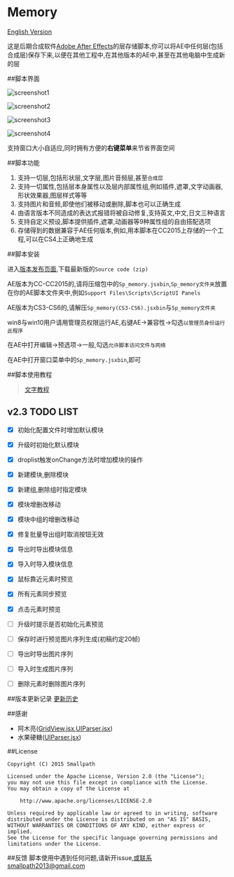 # Memory

[English Version](https://github.com/Smallpath/Memory/blob/master/wiki/README-EN.md)

这是后期合成软件[Adobe After Effects](https://en.wikipedia.org/wiki/Adobe_After_Effects)的层存储脚本,你可以将AE中任何层(包括合成层)保存下来,以便在其他工程中,在其他版本的AE中,甚至在其他电脑中生成新的层



##脚本界面

![screenshot1](https://raw.githubusercontent.com/Smallpath/Memory/master/_screenshot/1.PNG)

![screenshot2](https://raw.githubusercontent.com/Smallpath/Memory/master/_screenshot/2.PNG)

![screenshot3](https://raw.githubusercontent.com/Smallpath/Memory/master/_screenshot/3.PNG)

![screenshot4](https://raw.githubusercontent.com/Smallpath/Memory/master/_screenshot/4.gif)

支持窗口大小自适应,同时拥有方便的**右键菜单**来节省界面空间


##脚本功能

1. 支持一切层,包括形状层,文字层,图片音频层,甚至`合成层`
2. 支持一切属性,包括层本身属性以及层内部属性组,例如插件,遮罩,文字动画器,形状效果器,图层样式等等
3. 支持图片和音频,即使他们被移动或删除,脚本也可以正确生成
4. 由语言版本不同造成的表达式报错将被自动修复,支持英文,中文,日文三种语言
5. 支持自定义预设,脚本提供插件,遮罩,动画器等9种属性组的自由搭配选项
6. 存储得到的数据兼容于AE任何版本,例如,用本脚本在CC2015上存储的一个工程,可以在CS4上正确地生成


##脚本安装

进入[版本发布页面](https://github.com/Smallpath/Memory/releases),下载最新版的`Source code (zip)` 

AE版本为CC-CC2015的,请将压缩包中的`Sp_memory.jsxbin`,`Sp_memory文件夹`放置在你的AE脚本文件夹中,例如`Support Files\Scripts\ScriptUI Panels`

AE版本为CS3-CS6的,请解压`Sp_memory(CS3-CS6).jsxbin`与`Sp_memory文件夹`

win8与win10用户请用管理员权限运行AE,右键AE->兼容性->勾选`以管理员身份运行此程序`

在AE中打开编辑->预选项->一般,勾选`允许脚本访问文件与网络`

在AE中打开窗口菜单中的`Sp_memory.jsxbin`,即可


##脚本使用教程

>[文字教程](https://github.com/Smallpath/Memory/blob/master/wiki/TUTORIAL.md)

## v2.3 TODO LIST

- [x] 初始化配置文件时增加默认模块
- [x] 升级时初始化默认模块
- [x] droplist触发onChange方法时增加模块的操作
- [x] 新建模块,删除模块
- [x] 新建组,删除组时指定模块
- [x] 模块增删改移动
- [x] 模块中组的增删改移动
- [x] 修复批量导出组时取消按钮无效
- [x] 导出时导出模块信息
- [x] 导入时导入模块信息

- [x] 鼠标靠近元素时预览
- [x] 所有元素同步预览
- [x] 点击元素时预览
- [ ] 升级时提示是否初始化元素预览
- [ ] 保存时进行预览图片序列生成(初稿约定20帧)
- [ ] 导出时导出图片序列
- [ ] 导入时生成图片序列
- [ ] 删除元素时删除图片序列

##版本更新记录
[更新历史](https://github.com/Smallpath/Memory/blob/master/wiki/LOGS.md)

##感谢
- 阿木亮([GridView.jsx](https://github.com/Smallpath/Memory/blob/master/Sp_memory/lib/GridView.jsx),[UIParser.jsx](https://github.com/Smallpath/Memory/blob/master/Sp_memory/lib/UIParser.jsx))
- 水果硬糖([UIParser.jsx](https://github.com/Smallpath/Memory/blob/master/Sp_memory/lib/UIParser.jsx))

##License
```
Copyright (C) 2015 Smallpath

Licensed under the Apache License, Version 2.0 (the "License");
you may not use this file except in compliance with the License.
You may obtain a copy of the License at

    http://www.apache.org/licenses/LICENSE-2.0

Unless required by applicable law or agreed to in writing, software
distributed under the License is distributed on an "AS IS" BASIS,
WITHOUT WARRANTIES OR CONDITIONS OF ANY KIND, either express or implied.
See the License for the specific language governing permissions and
limitations under the License.
```

##反馈
脚本使用中遇到任何问题,请新开issue,或联系smallpath2013@gmail.com
